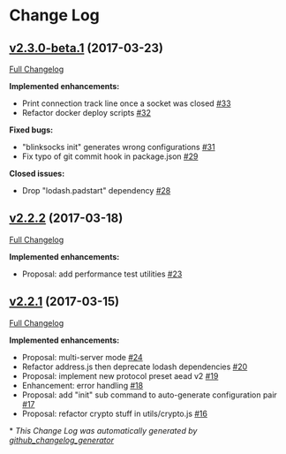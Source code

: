 # Change Log

## [v2.3.0-beta.1](https://github.com/blinksocks/blinksocks/tree/v2.3.0-beta.1) (2017-03-23)
[Full Changelog](https://github.com/blinksocks/blinksocks/compare/v2.2.2...v2.3.0-beta.1)

**Implemented enhancements:**

- Print connection track line once a socket was closed [\#33](https://github.com/blinksocks/blinksocks/issues/33)
- Refactor docker deploy scripts [\#32](https://github.com/blinksocks/blinksocks/issues/32)

**Fixed bugs:**

- "blinksocks init" generates wrong configurations [\#31](https://github.com/blinksocks/blinksocks/issues/31)
- Fix typo of git commit hook in package.json [\#29](https://github.com/blinksocks/blinksocks/issues/29)

**Closed issues:**

- Drop "lodash.padstart" dependency [\#28](https://github.com/blinksocks/blinksocks/issues/28)

## [v2.2.2](https://github.com/blinksocks/blinksocks/tree/v2.2.2) (2017-03-18)
[Full Changelog](https://github.com/blinksocks/blinksocks/compare/v2.2.1...v2.2.2)

**Implemented enhancements:**

- Proposal: add performance test utilities [\#23](https://github.com/blinksocks/blinksocks/issues/23)

## [v2.2.1](https://github.com/blinksocks/blinksocks/tree/v2.2.1) (2017-03-15)
[Full Changelog](https://github.com/blinksocks/blinksocks/compare/v2.2.0-beta.5...v2.2.1)

**Implemented enhancements:**

- Proposal: multi-server mode [\#24](https://github.com/blinksocks/blinksocks/issues/24)
- Refactor address.js then deprecate lodash dependencies [\#20](https://github.com/blinksocks/blinksocks/issues/20)
- Proposal: implement new protocol preset aead v2  [\#19](https://github.com/blinksocks/blinksocks/issues/19)
- Enhancement: error handling [\#18](https://github.com/blinksocks/blinksocks/issues/18)
- Proposal: add "init" sub command to auto-generate configuration pair [\#17](https://github.com/blinksocks/blinksocks/issues/17)
- Proposal: refactor crypto stuff in utils/crypto.js [\#16](https://github.com/blinksocks/blinksocks/issues/16)



\* *This Change Log was automatically generated by [github_changelog_generator](https://github.com/skywinder/Github-Changelog-Generator)*